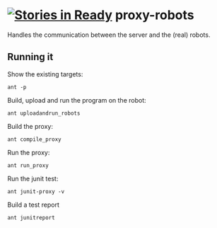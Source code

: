 [![Stories in Ready](https://badge.waffle.io/orwell-int/proxy-robots.png?label=ready&title=Ready)](https://waffle.io/orwell-int/proxy-robots)
proxy-robots
============

Handles the communication between the server and the (real) robots.

Running it
----------

Show the existing targets:
```
ant -p
```

Build, upload and run the program on the robot:
```
ant uploadandrun_robots
```

Build the proxy:
```
ant compile_proxy
```

Run the proxy:
```
ant run_proxy 
```

Run the junit test:
```
ant junit-proxy -v
```

Build a test report
```
ant junitreport 
```
